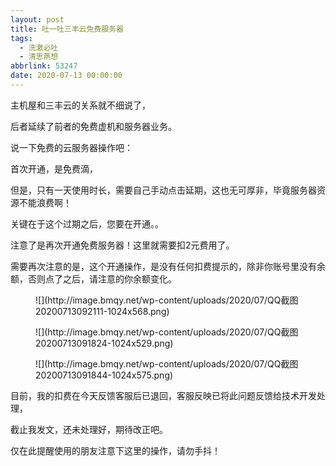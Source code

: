 ```yaml
---
layout: post
title: 吐一吐三丰云免费服务器
tags:
  - 洗漱必吐
  - 清思燕想
abbrlink: 53247
date: 2020-07-13 00:00:00
---
```


<!-- wp:paragraph -->

主机屋和三丰云的关系就不细说了，

<!-- /wp:paragraph -->

<!-- wp:paragraph -->

后者延续了前者的免费虚机和服务器业务。

<!-- /wp:paragraph -->

<!-- wp:paragraph {"textColor":"vivid-red"} -->

说一下免费的云服务器操作吧：

<!-- /wp:paragraph -->

<!-- wp:paragraph -->

首次开通，是免费滴，

<!-- /wp:paragraph -->

<!-- wp:paragraph -->

但是，只有一天使用时长，需要自己手动点击延期，这也无可厚非，毕竟服务器资源不能浪费啊！

<!-- /wp:paragraph -->

<!-- wp:paragraph -->

关键在于这个过期之后，您要在开通。。

<!-- /wp:paragraph -->

<!-- wp:paragraph {"textColor":"vivid-red"} -->

注意了是再次开通免费服务器！这里就需要扣2元费用了。

<!-- /wp:paragraph -->

<!-- wp:paragraph -->

需要再次注意的是，这个开通操作，是没有任何扣费提示的，除非你账号里没有余额，否则点了之后，请注意的你余额变化。

<!-- /wp:paragraph -->

<!-- wp:image {"id":2247,"sizeSlug":"large"} -->
<figure class="wp-block-image size-large">![](http://image.bmqy.net/wp-content/uploads/2020/07/QQ截图20200713092111-1024x568.png)</figure>
<!-- /wp:image -->

<!-- wp:image {"id":2248,"sizeSlug":"large"} -->
<figure class="wp-block-image size-large">![](http://image.bmqy.net/wp-content/uploads/2020/07/QQ截图20200713091824-1024x529.png)</figure>
<!-- /wp:image -->

<!-- wp:image {"id":2249,"sizeSlug":"large"} -->
<figure class="wp-block-image size-large">![](http://image.bmqy.net/wp-content/uploads/2020/07/QQ截图20200713091844-1024x575.png)</figure>
<!-- /wp:image -->

<!-- wp:paragraph -->

目前，我的扣费在今天反馈客服后已退回，客服反映已将此问题反馈给技术开发处理，

<!-- /wp:paragraph -->

<!-- wp:paragraph -->

截止我发文，还未处理好，期待改正吧。

<!-- /wp:paragraph -->

<!-- wp:paragraph {"textColor":"vivid-red"} -->

仅在此提醒使用的朋友注意下这里的操作，请勿手抖！

<!-- /wp:paragraph -->